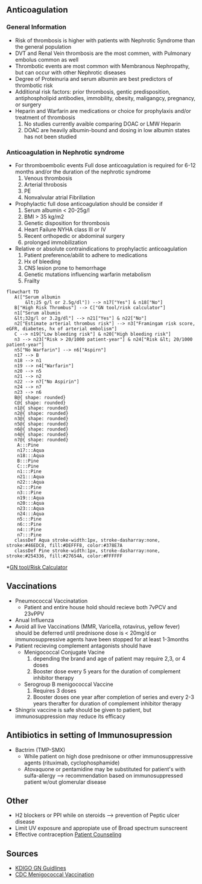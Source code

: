 ## **Anticoagulation**
### **General Information**
* Risk of thrombosis is higher with patients with Nephrotic Syndrome than the general population
* DVT and Renal Vein thrombosis are the most commen, with Pulmonary embolus common as well
* Thrombotic events are most common with Membranous Nephropathy, but can occur with other Nephrotic diseases
* Degree of Proteinuria and serum albumin are best predictors of thrombotic risk
* Additional risk factors: prior thrombosis, gentic predisposition, antiphospholipid antibodies, immobility, obesity, maligangcy, pregnancy, or surgery
* Heparin and Warfarin are medications or choice for prophylaxis and/or treatment of thrombosis
    1. No studies currently avaible comparing DOAC or LMW Heparin
    2. DOAC are heavily albumin-bound and dosing in low albumin states has not been studied
### **Anticoagulation in Nephrotic syndrome**
* For thromboembolic events Full dose anticoagulation is required for 6-12 months and/or the duration of the nephrotic syndrome
    1. Venous thrombosis
    2. Arterial throbosis
    3. PE
    4. Nonvalvular atrial Fibrillation
* Prophylactic full dose anticoagulation should be consider if
    1. Serum albumin < 20-25g/l
    2. BMI > 35 kg/m2
    3. Genetic disposition for thrombosis
    4. Heart Failure NYHA class III or IV
    5. Recent orthopedic or abdominal surgery
    6. prolonged immobilization
* Relative or absolute contraindications to prophylactic anticoagulation
    1. Patient preference/abilit to adhere to medications
    2. Hx of bleeding
    3. CNS lesion prone to hemorrhage
    4. Genetic mutations influencing warfarin metabolism
    5. Frailty
  
 ```mermaid
flowchart TD
    A(["Serum albumin
        &lt;25 g/l or 2.5g/dl"]) --> n17["Yes"] & n18["No"]
    B["High Risk Thrombus"] --> C["GN tool/risk calculator"]
    n1["Serum albumin
    &lt;32g/l or 3.2g/dl"] --> n21["Yes"] & n22["No"]
    n2["Estimate arterial thrombus risk"] --> n3["Framingam risk score, eGFR, diabetes, hx of arterial embolism"]
    C --> n19["Low bleeding risk"] & n20["High bleeding risk"]
    n3 --> n23["Risk > 20/1000 patient-year"] & n24["Risk &lt; 20/1000 patient-year"]
    n5["No Warfarin"] --> n6["Aspirn"]
    n17 --> B
    n18 --> n1
    n19 --> n4["Warfarin"]
    n20 --> n5
    n21 --> n2
    n22 --> n7["No Aspirin"]
    n24 --> n7
    n23 --> n6
    B@{ shape: rounded}
    C@{ shape: rounded}
    n1@{ shape: rounded}
    n2@{ shape: rounded}
    n3@{ shape: rounded}
    n5@{ shape: rounded}
    n6@{ shape: rounded}
    n4@{ shape: rounded}
    n7@{ shape: rounded}
     A:::Pine
     n17:::Aqua
     n18:::Aqua
     B:::Pine
     C:::Pine
     n1:::Pine
     n21:::Aqua
     n22:::Aqua
     n2:::Pine
     n3:::Pine
     n19:::Aqua
     n20:::Aqua
     n23:::Aqua
     n24:::Aqua
     n5:::Pine
     n6:::Pine
     n4:::Pine
     n7:::Pine
    classDef Aqua stroke-width:1px, stroke-dasharray:none, stroke:#46EDC8, fill:#DEFFF8, color:#378E7A
    classDef Pine stroke-width:1px, stroke-dasharray:none, stroke:#254336, fill:#27654A, color:#FFFFFF
```
*[GN tool/Risk Calculator](https://www.med.unc.edu/gntools/bleedrisk.html)
## **Vaccinations**
 * Pneumococcal Vaccinatation
   * Patient and entire house hold should recieve both 7vPCV and 23vPPV
* Anual Influenza
* Avoid all live Vaccinations (MMR, Varicella, rotavirus, yellow fever) should be deferred until prednisone dose is < 20mg/d or immunosuppressive agents have been stopped for at least 1-3months
* Patient recieving complement antagonists should have
   * Menigococcal Conjugate Vacine
       1. depending the brand and age of patient may require 2,3, or 4 doses
       2. Booster dose every 5 years for the duration of complement inhibitor therapy
   * Serogroup B menigococcal Vaccine
       1. Requires 3 doses
       2. Booster doses one year after completion of series and every 2-3 years therafter for duration of complement inhibitor therapy
 * Shingrix vaccine is safe should be given to patient, but immunosuppression may reduce its efficacy
## **Antibiotics in setting of Immunosupression**
 * Bactrim (TMP-SMX)
   * While patient on high dose prednisone or other immunosuppressive agents (rituximab, cyclophosphamide)
   * Atovaquone or pentamidine may be substituted for patient's with sulfa-allergy --> recommendation based on immunosuppressed patient w/out glomerular disease
## **Other**
 * H2 blockers or PPI while on steroids --> prevention of Peptic ulcer disease
 * Limit UV exposure and appropiate use of Broad spectrum sunscreent
 * Effective contraception [Patient Counseling](Counseling.md)
## **Sources**
* [KDIGO GN Guidlines](https://kdigo.org/guidelines/gd/)
* [CDC Menigococcal Vaccination](https://www.cdc.gov/meningococcal/hcp/clinical-guidance/complement-inhibitor.html?CDC_AAref_Val=https://www.cdc.gov/meningococcal/clinical/eculizumab.html)
